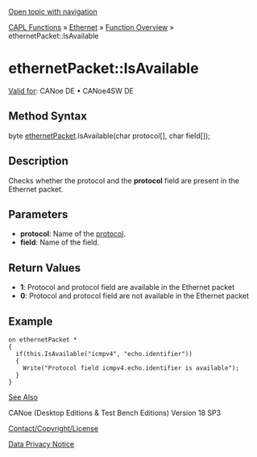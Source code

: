 [Open topic with navigation](../../../../../CANoeDEFamily.htm#Topics/CAPLFunctions/IP/Methods/CAPLfunctionIsAvailable.md)

[CAPL Functions](../../CAPLfunctions.md) » [Ethernet](../CAPLEthernetStartPage.md) » [Function Overview](../CAPLfunctionsIPOverview.md) » ethernetPacket::IsAvailable

# ethernetPacket::IsAvailable

[Valid for](../../../Shared/FeatureAvailability.md):  CANoe DE • CANoe4SW DE

## Method Syntax

byte [ethernetPacket](../Objects/CAPLfunctionEthernetPacket.md).IsAvailable(char protocol[], char field[]);

## Description

Checks whether the protocol and the **protocol** field are present in the Ethernet packet.

## Parameters

- **protocol**: Name of the [protocol](../../../CANoeCANalyzer/Ethernet/Protocols/Protocol.md).
- **field**: Name of the field.

## Return Values

- **1**: Protocol and protocol field are available in the Ethernet packet
- **0**: Protocol and protocol field are not available in the Ethernet packet

## Example

```plaintext
on ethernetPacket *
{
  if(this.IsAvailable("icmpv4", "echo.identifier"))
  {
    Write("Protocol field icmpv4.echo.identifier is available");
  }
}
```

[See Also](javascript:void(0);)

CANoe (Desktop Editions & Test Bench Editions) Version 18 SP3

[Contact/Copyright/License](../../../Shared/ContactCopyrightLicense.md)

[Data Privacy Notice](https://www.vector.com/int/en/company/get-info/privacy-policy/)
